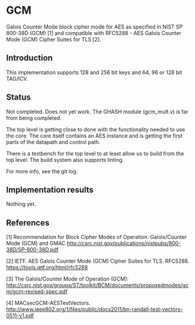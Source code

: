 GCM
===
Galois Counter Mode block cipher mode for AES as specified in NIST SP
800-38D (GCM) [1] and compatible with RFC5288 - AES Galois Counter Mode
(GCM) Cipher Suites for TLS [2].


## Introduction ##

This implementation supports 128 and 256 bit keys and 64, 96
or 128 bit TAG/ICV.



## Status ##

Not completed. Does not yet work.
The GHASH module (gcm_mult.v) is far from being completed.

The top level is getting close to done with the functionality needed to
use the core. The core itself contains an AES instance and is getting
the first parts of the datapath and control path.

There is a testbench for the top level to at least allow us to build
from the top level. The build system also supports linting.

For more info, see the git log.


## Implementation results ##

Nothing yet.



## References ##

[1] Recommendation for Block Cipher Modes of Operation: Galois/Counter Mode
(GCM) and GMAC
http://csrc.nist.gov/publications/nistpubs/800-38D/SP-800-38D.pdf

[2] IETF. AES Galois Counter Mode (GCM) Cipher Suites for TLS. RFC5288.
https://tools.ietf.org/html/rfc5288

[3] The Galois/Counter Mode of Operation (GCM):
http://csrc.nist.gov/groups/ST/toolkit/BCM/documents/proposedmodes/gcm/gcm-revised-spec.pdf

[4] MACsecGCM-AESTestVectors.
http://www.ieee802.org/1/files/public/docs2011/bn-randall-test-vectors-0511-v1.pdf
